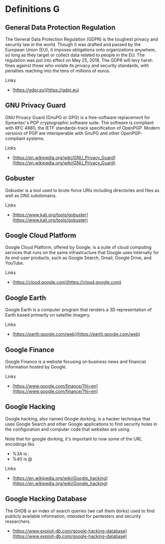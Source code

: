 # Definitions G

## General Data Protection Regulation
The General Data Protection Regulation (GDPR) is the toughest privacy and security law in the world.
Though it was drafted and passed by the European Union (EU), it imposes obligations onto organizations anywhere, so long as they target or collect data related to people in the EU.
The regulation was put into effect on May 25, 2018.
The GDPR will levy harsh fines against those who violate its privacy and security standards, with penalties reaching into the tens of millions of euros.
 
Links
- [https://gdpr.eu](https://gdpr.eu)

## GNU Privacy Guard
GNU Privacy Guard (GnuPG or GPG) is a free-software replacement for Symantec's PGP cryptographic software suite.
The software is compliant with RFC 4880, the IETF standards-track specification of OpenPGP.
Modern versions of PGP are interoperable with GnuPG and other OpenPGP-compliant systems.

Links
- [https://en.wikipedia.org/wiki/GNU_Privacy_Guard](https://en.wikipedia.org/wiki/GNU_Privacy_Guard)

## Gobuster
Gobuster is a tool used to brute-force URIs including directories and files as well as DNS subdomains.

Links
- [https://www.kali.org/tools/gobuster](https://www.kali.org/tools/gobuster)

## Google Cloud Platform
Google Cloud Platform, offered by Google, is a suite of cloud computing services that runs on the same infrastructure that Google uses internally for its end-user products, such as Google Search, Gmail, Google Drive, and YouTube.

Links
- [https://cloud.google.com](https://cloud.google.com)

## Google Earth
Google Earth is a computer program that renders a 3D representation of Earth based primarily on satellite imagery.

Links
- [https://earth.google.com/web](https://earth.google.com/web)

## Google Finance
Google Finance is a website focusing on business news and financial information hosted by Google.

Links
- [https://www.google.com/finance/?hl=en](https://www.google.com/finance/?hl=en)

## Google Hacking
Google hacking, also named Google dorking, is a hacker technique that uses Google Search and other Google applications to find security holes in the configuration and computer code that websites are using.

Note that for google dorking, it's important to now some of the URL encodings liks
- %3A is :
- %40 is @
 

Links
- [https://en.wikipedia.org/wiki/Google_hacking](https://en.wikipedia.org/wiki/Google_hacking)

## Google Hacking Database
The GHDB is an index of search queries (we call them dorks) used to find publicly available information, intended for pentesters and security researchers.

- [https://www.exploit-db.com/google-hacking-database](https://www.exploit-db.com/google-hacking-database)
